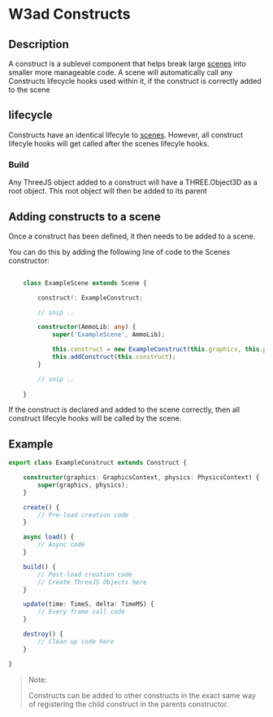# W3ad Constructs

## Description

A construct is a sublevel component that helps break large [scenes](Scenes.md)
into smaller more manageable code. A scene will automatically call any Constructs
lifecycle hooks used within it, if the construct is correctly added to the scene

## lifecycle

Constructs have an identical lifecyle to [scenes](/docs/Scenes.md#lifecycle). However,
all construct lifecyle hooks will get called after the scenes lifecyle hooks.

### Build

Any ThreeJS object added to a construct will have a THREE.Object3D as a root object.
This root object will then be added to its parent 

## Adding constructs to a scene

Once a construct has been defined, it then needs to be added to a scene.

You can do this by adding the following line of code to the Scenes constructor:

```typescript
    
    class ExampleScene extends Scene {

        construct!: ExampleConstruct;

        // snip ..

        constructor(AmmoLib: any) {
            super('ExampleScene', AmmoLib);

            this.construct = new ExampleConstruct(this.graphics, this.physics);
            this.addConstruct(this.construct);
        }

        // snip ..
    
    }
```

If the construct is declared and added to the scene correctly, then all construct
lifecyle hooks will be called by the scene.

## Example

```typescript
export class ExampleConstruct extends Construct {

    constructor(graphics: GraphicsContext, physics: PhysicsContext) {
        super(graphics, physics);
    }

    create() {
        // Pre-load creation code
    }

    async load() {
        // Async code
    }

    build() {
        // Post-load creation code
        // Create ThreeJS Objects here
    }

    update(time: TimeS, delta: TimeMS) {
        // Every frame call code
    }

    destroy() {
        // Clean up code here
    }

}
```

> Note:
>
> Constructs can be added to other constructs in the exact same way of registering
> the child construct in the parents constructor.
